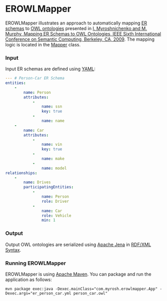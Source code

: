 # EROWLMapper

EROWLMapper illustrates an approach to automatically mapping
[ER schemas](http://myrosh.com/er-model-overview) to
[OWL ontologies](http://myrosh.com/owl-web-ontology-language-overview)
presented in [I. Myroshnichenko and M. Murphy, Mapping ER Schemas to OWL Ontologies, IEEE Sixth International Conference on Semantic Computing, Berkeley, CA, 2009](https://www.computer.org/csdl/proceedings/icsc/2009/3800/00/3800a324-abs.html).
The mapping logic is located in the [Mapper](src/main/java/com/myrosh/erowl/Mapper.java) class.

### Input

Input ER schemas are defined using [YAML](https://en.wikipedia.org/wiki/YAML):

```yaml
--- # Person-Car ER Schema
entities:
    -
        name: Person
        attributes:
            -
                name: ssn
                key: true
            -
                name: name
    -
        name: Car
        attributes:
            -
                name: vin
                key: true
            -
                name: make
            -
                name: model
relationships:
    -
        name: Drives
        participatingEntities:
            -
                name: Person
                role: Driver
            -
                name: Car
                role: Vehicle
                min: 1

```

### Output

Output OWL ontologies are serialized using [Apache Jena](https://jena.apache.org) in
[RDF/XML Syntax](http://myrosh.com/owl-web-ontology-language-overview/#Syntaxes).

### Running EROWLMapper

EROWLMapper is using [Apache Maven](https://maven.apache.org). You can package and run the application as follows:

```
mvn package exec:java -Dexec.mainClass="com.myrosh.erowlmapper.App" -Dexec.args="er_person_car.yml person_car.owl"
```


